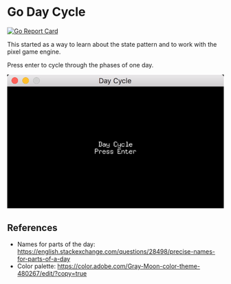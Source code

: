 # Go Day Cycle

[![Go Report Card](https://goreportcard.com/badge/github.com/miketmoore/go-daycycle)](https://goreportcard.com/report/github.com/miketmoore/go-daycycle)

This started as a way to learn about the state pattern and to work with the pixel game engine.

Press enter to cycle through the phases of one day.

![alt text](assets/day_cycle_01.png)

## References

* Names for parts of the day: https://english.stackexchange.com/questions/28498/precise-names-for-parts-of-a-day
* Color palette: https://color.adobe.com/Gray-Moon-color-theme-480267/edit/?copy=true
